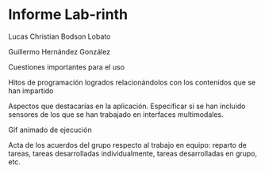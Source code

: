 # Informe Lab-rinth
Lucas Christian Bodson Lobato

Guillermo Hernández González


Cuestiones importantes para el uso


Hitos de programación logrados relacionándolos con los contenidos que se han impartido


Aspectos que destacarías en la aplicación. Especificar si se han incluido sensores de los que se han trabajado en interfaces multimodales.


Gif animado de ejecución


Acta de los acuerdos del grupo respecto al trabajo en equipo: reparto de tareas, tareas desarrolladas individualmente, tareas desarrolladas en grupo, etc.

